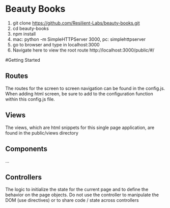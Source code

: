 # Beauty Books

1. git clone https://github.com/Resilient-Labs/beauty-books.git
2. cd beauty-books
3. npm install
4. mac: python -m SimpleHTTPServer 3000, pc: simplehttpserver
5. go to browser and type in localhost:3000
6. Navigate here to view the root route http://localhost:3000/public/#/

#Getting Started

## Routes 
The routes for the screen to screen navigation can be found in the config.js. When adding html screen, be sure to add to the configuration function within this config.js file.

## Views
The views, which are html snippets for this single page application, are found in the public/views directory

## Components
...

## Controllers
The logic to initialize the state for the current page and to define the behavior on the page objects. Do not use the controller to manipulate the DOM (use directives) or to share code / state across controllers 
